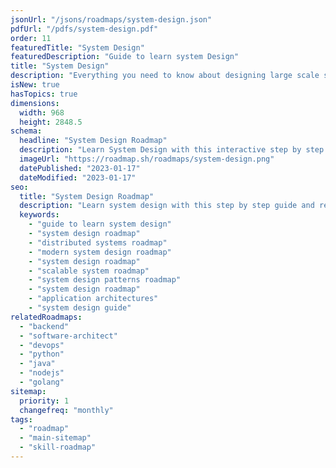 ```yaml
---
jsonUrl: "/jsons/roadmaps/system-design.json"
pdfUrl: "/pdfs/system-design.pdf"
order: 11
featuredTitle: "System Design"
featuredDescription: "Guide to learn system Design"
title: "System Design"
description: "Everything you need to know about designing large scale systems."
isNew: true
hasTopics: true
dimensions:
  width: 968
  height: 2848.5
schema:
  headline: "System Design Roadmap"
  description: "Learn System Design with this interactive step by step guide in 2023. We also have resources and short descriptions attached to the roadmap items so you can get everything you want to learn in one place."
  imageUrl: "https://roadmap.sh/roadmaps/system-design.png"
  datePublished: "2023-01-17"
  dateModified: "2023-01-17"
seo:
  title: "System Design Roadmap"
  description: "Learn system design with this step by step guide and resources."
  keywords:
    - "guide to learn system design"
    - "system design roadmap"
    - "distributed systems roadmap"
    - "modern system design roadmap"
    - "system design roadmap"
    - "scalable system roadmap"
    - "system design patterns roadmap"
    - "system design roadmap"
    - "application architectures"
    - "system design guide"
relatedRoadmaps:
  - "backend"
  - "software-architect"
  - "devops"
  - "python"
  - "java"
  - "nodejs"
  - "golang"
sitemap:
  priority: 1
  changefreq: "monthly"
tags:
  - "roadmap"
  - "main-sitemap"
  - "skill-roadmap"
---
```


